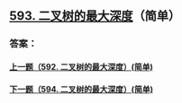 ## [593. 二叉树的最大深度](https://leetcode-cn.com/problems/merge-two-sorted-lists/)（简单）





### 答案：



#### [上一题（592. 二叉树的最大深度）(简单)](https://github.com/sdwwld/leetCode/blob/master/src/main/java/com/wld/java/leetcode/leetCode0592.md)

#### [下一题（594. 二叉树的最大深度）(简单)](https://github.com/sdwwld/leetCode/blob/master/src/main/java/com/wld/java/leetcode/leetCode0594.md)